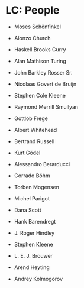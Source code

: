 # LC: People

- Moses Schönfinkel
- Alonzo Church
- Haskell Brooks Curry
- Alan Mathison Turing
- John Barkley Rosser Sr.

- Nicolaas Govert de Bruijn
- Stephen Cole Kleene
- Raymond Merrill Smullyan

- Gottlob Frege
- Albert Whitehead
- Bertrand Russell
- Kurt Gödel

- Alessandro Berarducci
- Corrado Böhm
- Torben Mogensen
- Michel Parigot

- Dana Scott
- Hank Barendregt
- J. Roger Hindley

- Stephen Kleene
- L. E. J. Brouwer
- Arend Heyting
- Andrey Kolmogorov
